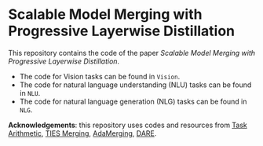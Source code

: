# Scalable Model Merging with Progressive Layerwise Distillation

This repository contains the code of the paper *Scalable Model Merging with Progressive Layerwise Distillation*.

- The code for Vision tasks can be found in `Vision`.
- The code for natural language understanding (NLU) tasks can be found in `NLU`.
- The code for natural language generation (NLG) tasks can be found in `NLG`.


**Acknowledgements**: this repository uses codes and resources from [Task Arithmetic](https://github.com/mlfoundations/task_vectors), [TIES Merging](https://github.com/prateeky2806/ties-merging), [AdaMerging](https://github.com/EnnengYang/AdaMerging/tree/main), [DARE](https://github.com/yule-BUAA/MergeLM).